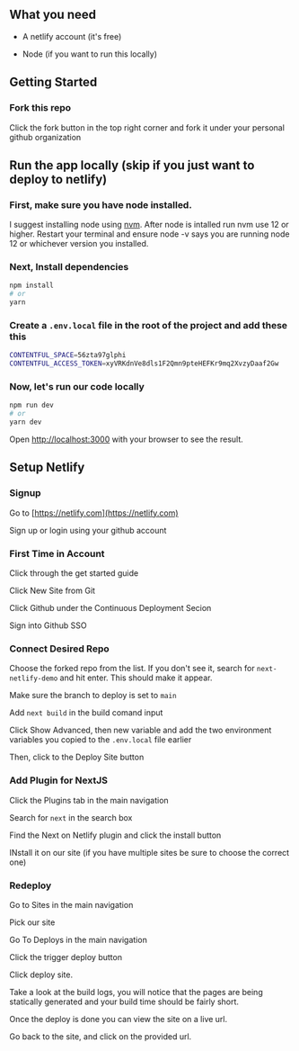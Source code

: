 ## What you need

- A netlify account (it's free)

* Node (if you want to run this locally)

## Getting Started

### Fork this repo

Click the fork button in the top right corner and fork it under your personal github organization

## Run the app locally (skip if you just want to deploy to netlify)

### First, make sure you have node installed.

I suggest installing node using [nvm](https://github.com/nvm-sh/nvm/blob/master/README.md). After node is intalled run nvm use 12 or higher. Restart your terminal and ensure node -v says you are running node 12 or whichever version you installed.

### Next, Install dependencies

```bash
npm install
# or
yarn
```

### Create a `.env.local` file in the root of the project and add these this

```bash
CONTENTFUL_SPACE=56zta97glphi
CONTENTFUL_ACCESS_TOKEN=xyVRKdnVe8dls1F2Qmn9pteHEFKr9mq2XvzyDaaf2Gw
```

### Now, let's run our code locally

```bash
npm run dev
# or
yarn dev
```

Open [http://localhost:3000](http://localhost:3000) with your browser to see the result.

## Setup Netlify

### Signup

Go to [https://netlify.com](https://netlify.com)

Sign up or login using your github account

### First Time in Account

Click through the get started guide

Click New Site from Git

Click Github under the Continuous Deployment Secion

Sign into Github SSO

### Connect Desired Repo

Choose the forked repo
from the list. If you don't see it, search for `next-netlify-demo` and hit enter. This should
make it appear.

Make sure the branch to deploy is set to `main`

Add `next build` in the build comand input

Click Show Advanced, then new variable and add the two environment variables you copied to the `.env.local` file earlier

Then, click to the Deploy Site button

### Add Plugin for NextJS

Click the Plugins tab in the main navigation

Search for `next` in the search box

Find the Next on Netlify plugin and click the install button

INstall it on our site (if you have multiple sites be sure to choose the correct one)

### Redeploy

Go to Sites in the main navigation

Pick our site

Go To Deploys in the main navigation

Click the trigger deploy button

Click deploy site.

Take a look at the build logs, you will notice that the pages are being statically generated and your build time should be fairly short.

Once the deploy is done you can view the site on a live url.

Go back to the site, and click on the provided url.
